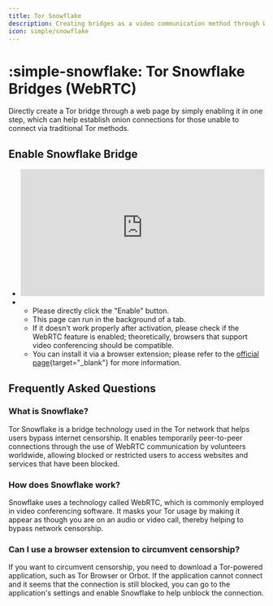 ```yaml
---
title: Tor Snowflake
description: Creating bridges as a video communication method through WebRTC.
icon: simple/snowflake
---
```

# :simple-snowflake: Tor Snowflake Bridges (WebRTC)

Directly create a Tor bridge through a web page by simply enabling it in one step, which can help establish onion connections for those unable to connect via traditional Tor methods.

## Enable Snowflake Bridge

<div class="grid cards" markdown>

-   <iframe src="https://snowflake.torproject.org/embed.html" width="100%" height="250" frameborder="0" scrolling="no"></iframe>

-   
    - Please directly click the "Enable" button.
    - This page can run in the background of a tab.
    - If it doesn't work properly after activation, please check if the WebRTC feature is enabled; theoretically, browsers that support video conferencing should be compatible.
    - You can install it via a browser extension; please refer to the [official page](https://snowflake.torproject.org/){target="_blank"} for more information.

</div>

## Frequently Asked Questions

### What is Snowflake?

Tor Snowflake is a bridge technology used in the Tor network that helps users bypass internet censorship. It enables temporarily peer-to-peer connections through the use of WebRTC communication by volunteers worldwide, allowing blocked or restricted users to access websites and services that have been blocked.

### How does Snowflake work?

Snowflake uses a technology called WebRTC, which is commonly employed in video conferencing software. It masks your Tor usage by making it appear as though you are on an audio or video call, thereby helping to bypass network censorship.

### Can I use a browser extension to circumvent censorship?

If you want to circumvent censorship, you need to download a Tor-powered application, such as Tor Browser or Orbot. If the application cannot connect and it seems that the connection is still blocked, you can go to the application's settings and enable Snowflake to help unblock the connection.
